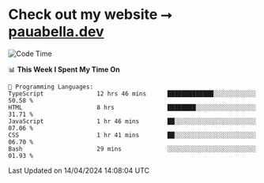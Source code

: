 # Check out my website ⭢ [pauabella.dev](https://pauabella.dev)

<!--START_SECTION:waka-->
![Code Time](http://img.shields.io/badge/Code%20Time-3%2C214%20hrs%2034%20mins-blue)

📊 **This Week I Spent My Time On** 

```text
💬 Programming Languages: 
TypeScript               12 hrs 46 mins      █████████████░░░░░░░░░░░░   50.58 % 
HTML                     8 hrs               ████████░░░░░░░░░░░░░░░░░   31.71 % 
JavaScript               1 hr 46 mins        ██░░░░░░░░░░░░░░░░░░░░░░░   07.06 % 
CSS                      1 hr 41 mins        ██░░░░░░░░░░░░░░░░░░░░░░░   06.70 % 
Bash                     29 mins             ░░░░░░░░░░░░░░░░░░░░░░░░░   01.93 % 
```


 Last Updated on 14/04/2024 14:08:04 UTC
<!--END_SECTION:waka-->
